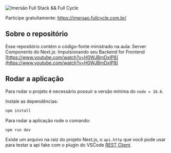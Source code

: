 ![Imersão Full Stack && Full Cycle](https://events-fullcycle.s3.amazonaws.com/events-fullcycle/static/site/img/grupo_4417.png)

Participe gratuitamente: https://imersao.fullcycle.com.br/

## Sobre o repositório
Esse repositório contém o código-fonte ministrado na aula: Server Components do Next.js: Impulsionando seu Backend for Frontend [https://www.youtube.com/watch?v=H0WJBmDxIP8](https://www.youtube.com/watch?v=H0WJBmDxIP8)

## Rodar a aplicação

Para rodar o projeto é necessário possuir a versão mínima do `node = 16.6`.

Instale as dependências:

```bash
npm install
```

Para rodar a aplicação rode o comando:

```bash
npm run dev
```

Existe um arquivo na raiz do projeto Next.js, o `api.http` que você pode usar para testar a api fake com o plugin do VSCode [REST Client](https://marketplace.visualstudio.com/items?itemName=humao.rest-client).
